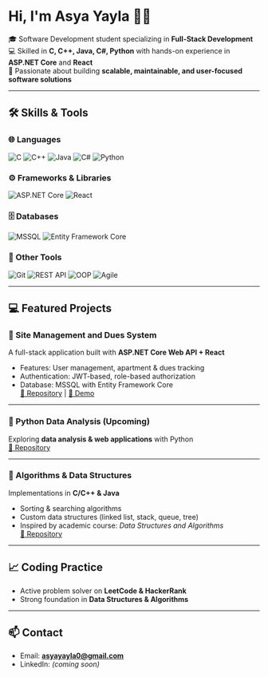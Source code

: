 # Hi, I'm Asya Yayla 👩‍💻

🎓 Software Development student specializing in **Full-Stack Development**  
💻 Skilled in **C, C++, Java, C#, Python** with hands-on experience in **ASP.NET Core** and **React**  
🚀 Passionate about building **scalable, maintainable, and user-focused software solutions**

---

## 🛠️ Skills & Tools

### 🌐 Languages  
![C](https://img.shields.io/badge/C-Language-00599C?style=for-the-badge)
![C++](https://img.shields.io/badge/C++-00599C?style=for-the-badge&logo=cplusplus&logoColor=white)
![Java](https://img.shields.io/badge/Java-007396?style=for-the-badge&logo=java&logoColor=white)
![C#](https://img.shields.io/badge/C%23-239120?style=for-the-badge&logo=c-sharp&logoColor=white)
![Python](https://img.shields.io/badge/Python-3776AB?style=for-the-badge&logo=python&logoColor=white)

### ⚙️ Frameworks & Libraries  
![ASP.NET Core](https://img.shields.io/badge/ASP.NET%20Core-512BD4?style=for-the-badge&logo=dotnet&logoColor=white)
![React](https://img.shields.io/badge/React-61DAFB?style=for-the-badge&logo=react&logoColor=black)

### 🗄️ Databases  
![MSSQL](https://img.shields.io/badge/MSSQL-CC2927?style=for-the-badge&logo=microsoft-sql-server&logoColor=white)
![Entity Framework Core](https://img.shields.io/badge/Entity%20Framework%20Core-512BD4?style=for-the-badge&logo=dotnet&logoColor=white)

### 🔧 Other Tools  
![Git](https://img.shields.io/badge/Git-F05032?style=for-the-badge&logo=git&logoColor=white)
![REST API](https://img.shields.io/badge/REST-02569B?style=for-the-badge&logo=rest&logoColor=white)
![OOP](https://img.shields.io/badge/OOP-FF6F00?style=for-the-badge&logo=googletagmanager&logoColor=white)
![Agile](https://img.shields.io/badge/Agile-2496ED?style=for-the-badge&logo=trello&logoColor=white)

---

## 💻 Featured Projects

### 🔹 Site Management and Dues System
A full-stack application built with **ASP.NET Core Web API + React**  
- Features: User management, apartment & dues tracking  
- Authentication: JWT-based, role-based authorization  
- Database: MSSQL with Entity Framework Core  
[📂 Repository](#) | [🎥 Demo](#)

---

### 🔹 Python Data Analysis (Upcoming)
Exploring **data analysis & web applications** with Python  
[📂 Repository](#)

---

### 🔹 Algorithms & Data Structures
Implementations in **C/C++ & Java**  
- Sorting & searching algorithms  
- Custom data structures (linked list, stack, queue, tree)  
- Inspired by academic course: *Data Structures and Algorithms*  
[📂 Repository](#)

---

## 📈 Coding Practice
- Active problem solver on **LeetCode & HackerRank**  
- Strong foundation in **Data Structures & Algorithms**

---

## 📫 Contact
- Email: **asyayayla0@gmail.com**  
- LinkedIn: *(coming soon)*
